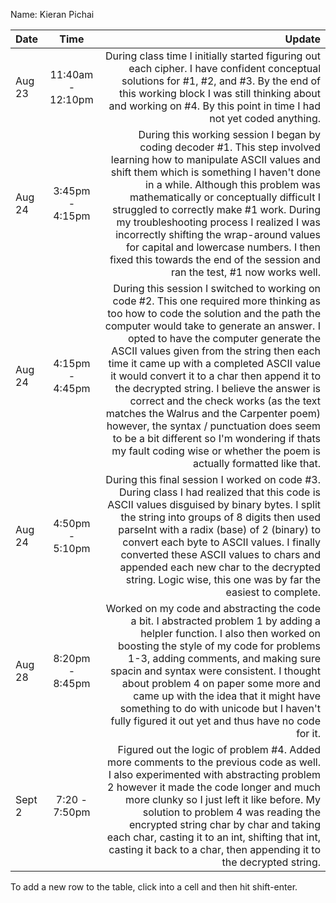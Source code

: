 Name: Kieran Pichai

| Date   |       Time        |                                                                                                                                                                                                                                                                                                                                                                                                                                                                                                                                                                                                                                                                        Update |
|:-------|:-----------------:|------------------------------------------------------------------------------------------------------------------------------------------------------------------------------------------------------------------------------------------------------------------------------------------------------------------------------------------------------------------------------------------------------------------------------------------------------------------------------------------------------------------------------------------------------------------------------------------------------------------------------------------------------------------------------:|
| Aug 23 | 11:40am - 12:10pm |                                                                                                                                                                                                                                                                                                                                                                                                                  During class time I initially started figuring out each cipher. I have confident conceptual solutions for #1, #2, and #3. By the end of this working block I was still thinking about and working on #4. By this point in time I had not yet coded anything. |
| Aug 24 |  3:45pm - 4:15pm  |                                                                                                                                                           During this working session I began by coding decoder #1. This step involved learning how to manipulate ASCII values and shift them which is something I haven't done in a while. Although this problem was mathematically or conceptually difficult I struggled to correctly make #1 work. During my troubleshooting process I realized I was incorrectly shifting the wrap-around values for capital and lowercase numbers. I then fixed this towards the end of the session and ran the test, #1 now works well. |
| Aug 24 |  4:15pm - 4:45pm  | During this session I switched to working on code #2. This one required more thinking as too how to code the solution and the path the computer would take to generate an answer. I opted to have the computer generate the ASCII values given from the string then each time it came up with a completed ASCII value it would convert it to a char then append it to the decrypted string. I believe the answer is correct and the check works (as the text matches the Walrus and the Carpenter poem) however, the syntax / punctuation does seem to be a bit different so I'm wondering if thats my fault coding wise or whether the poem is actually formatted like that. |
| Aug 24 |  4:50pm - 5:10pm  |                                                                                                                                                                                                                                       During this final session I worked on code #3. During class I had realized that this code is ASCII values disguised by binary bytes. I split the string into groups of 8 digits then used parseInt with a radix (base) of 2 (binary) to convert each byte to ASCII values. I finally converted these ASCII values to chars and appended each new char to the decrypted string. Logic wise, this one was by far the easiest to complete. |
| Aug 28 |  8:20pm - 8:45pm  |                                                                                                                                                                                                                                  Worked on my code and abstracting the code a bit. I abstracted problem 1 by adding a helpler function. I also then worked on boosting the style of my code for problems 1-3, adding comments, and making sure spacin and syntax were consistent. I thought about problem 4 on paper some more and came up with the idea that it might have something to do with unicode but I haven't fully figured it out yet and thus have no code for it. |
| Sept 2 |   7:20 - 7:50pm   |                                                                                                                                                                                                             Figured out the logic of problem #4. Added more comments to the previous code as well. I also experimented with abstracting problem 2 however it made the code longer and much more clunky so I just left it like before. My solution to problem 4 was reading the encrypted string char by char and taking each char, casting it to an int, shifting that int, casting it back to a char, then appending it to the decrypted string. |


To add a new row to the table, click into a cell and then hit shift-enter.